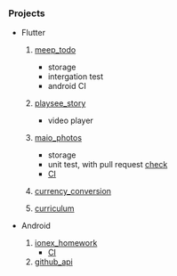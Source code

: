 ### Projects
- Flutter 
    1. [meep_todo](https://github.com/merukoo0507/interview_homework/tree/flutter/test/meep_todo/meep_todo)
        - storage
        - intergation test
        - android CI

    2. [playsee_story](https://github.com/merukoo0507/interview_homework/tree/develop/playsee_story)
        - video player

    3. [maio_photos](https://github.com/merukoo0507/interview_homework/tree/develop/maio_photos)
        - storage 
        - unit test, with pull request [check](https://github.com/merukoo0507/interview_homework/pull/12)
        - [CI](https://github.com/merukoo0507/interview_homework/actions/runs/9026916990)

    4. [currency_conversion](https://github.com/merukoo0507/interview_homework/tree/develop/currency_conversion)
    
    5. [curriculum](https://github.com/merukoo0507/interview_homework/tree/develop/curriculum)
       
- Android
    1. [ionex_homework](https://github.com/merukoo0507/interview_homework/tree/develop/ionex_homework)
       - [CI](https://github.com/merukoo0507/interview_homework/actions/runs/9027198327)
    2. [github_api](https://github.com/merukoo0507/interview_homework/tree/develop/github_api)
    
